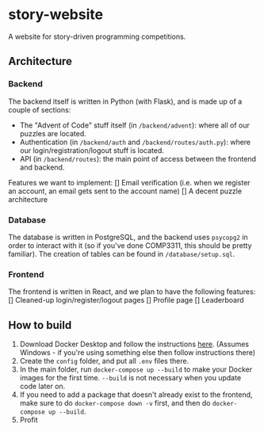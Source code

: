 # story-website

A website for story-driven programming competitions.

## Architecture

### Backend

The backend itself is written in Python (with Flask), and is made up of a couple of sections:

- The "Advent of Code" stuff itself (in `/backend/advent`): where all of our puzzles are located.
- Authentication (in `/backend/auth` and `/backend/routes/auth.py`): where our login/registration/logout stuff is located.
- API (in `/backend/routes`): the main point of access between the frontend and backend.

Features we want to implement:
[] Email verification (i.e. when we register an account, an email gets sent to the account name)
[] A decent puzzle architecture

### Database

The database is written in PostgreSQL, and the backend uses `psycopg2` in order to interact with it (so if you've done COMP3311,
this should be pretty familiar). The creation of tables can be found in `/database/setup.sql`.

### Frontend

The frontend is written in React, and we plan to have the following features:
[] Cleaned-up login/register/logout pages
[] Profile page
[] Leaderboard

## How to build

1. Download Docker Desktop and follow the instructions [here](https://docs.docker.com/desktop/windows/wsl/#download). (Assumes Windows - if you're using something else then follow instructions there)
2. Create the `config` folder, and put all `.env` files there.
3. In the main folder, run `docker-compose up --build` to make your Docker images for the first time. `--build` is not necessary when you update code later on.
4. If you need to add a package that doesn't already exist to the frontend, make sure to do `docker-compose down -v` first, and then do `docker-compose up --build`.
5. Profit
